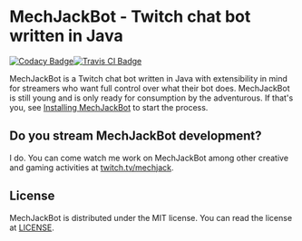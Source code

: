 # MechJackBot - Twitch chat bot written in Java

[![Codacy Badge](https://api.codacy.com/project/badge/Grade/58cd0154bb9940d48f8d67c75b09b7e7)](https://www.codacy.com/app/mechjacktv/mechjackbot?utm_source=github.com&amp;utm_medium=referral&amp;utm_content=mechjacktv/mechjackbot&amp;utm_campaign=Badge_Grade)[![Travis CI Badge](https://travis-ci.org/mechjacktv/mechjackbot.svg?branch=master)](https://travis-ci.org/mechjacktv/mechjackbot)

MechJackBot is a Twitch chat bot written in Java with extensibility in mind for streamers who want full control over what their bot does. MechJackBot is still young and is only ready for consumption by the adventurous. If that's you, see [Installing MechJackBot](./docs/Installing_MechJackBot.md) to start the process.

## Do you stream MechJackBot development?

I do. You can come watch me work on MechJackBot among other creative and gaming activities at [twitch.tv/mechjack](https://www.twitch.tv/mechjack).

## License

MechJackBot is distributed under the MIT license. You can read the license at [LICENSE](./LICENSE.md).
